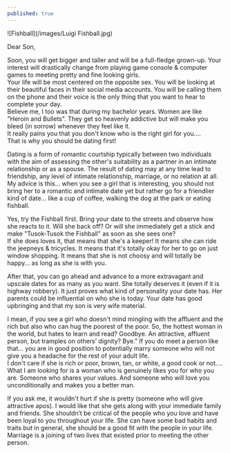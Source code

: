 ```yaml
---
published: true
---
```

![Fishball](/images/Luigi Fishball.jpg)

Dear Son,

Soon, you will get bigger and taller and will be a full-fledge grown-up. Your interest will drastically change from playing game console & computer games to meeting pretty and fine looking girls.   
Your life will be most centered on the opposite sex. You will be looking at their beautiful faces in their social media accounts. You will be calling them on the phone and their voice is the only thing that you want to hear to complete your day.   
Believe me, I too was that during my bachelor years. Women are like "Heroin and Bullets". They get so heavenly addictive but will make you bleed (in sorrow) whenever they feel like it.   
It really pains you that you don't know who is the right girl for you....   
That is why you should be dating first!

Dating is a form of romantic courtship typically between two individuals with the aim of assessing the other's suitability as a partner in an intimate relationship or as a spouse. The result of dating may at any time lead to friendship, any level of intimate relationship, marriage, or no relation at all.   
My advice is this... when you see a girl that is interesting, you should not bring her to a romantic and intimate date yet but rather go for a friendlier kind of date... like a cup of coffee, walking the dog at the park or eating fishball.

Yes, try the Fishball first. Bring your date to the streets and observe how she reacts to it. Will she back off? Or will she immediately get a stick and make "Tusok-Tusok the Fishball" as soon as she sees one?   
If she does loves it, that means that she's a keeper! It means she can ride the jeepneys & tricycles. It means that it's totally okay for her to go on just window shopping. It means that she is not choosy and will totally be happy... as long as she is with you.

After that, you can go ahead and advance to a more extravagant and upscale dates for as many as you want. She totally deserves it (even if it is highway robbery). It just proves what kind of personality your date has. Her parents could be influential on who she is today. Your date has good upbringing and that my son is very wife material.

I mean, if you see a girl who doesn't mind mingling with the affluent and the rich but also who can hug the poorest of the poor. 
So, the hottest woman in the world, but hates to learn and read? Goodbye. An attractive, affluent person, but tramples on others’ dignity? Bye.”
If you do meet a person like that... you are in good position to potentially marry someone who will not give you a headache for the rest of your adult life.   
I don't care if she is rich or poor, brown, tan, or white, a good cook or not....   
What I am looking for is a woman who is genuinely likes you for who you are. Someone who shares your values. And someone who will love you unconditionally and makes you a better man.

If you ask me, it wouldn't hurt if she is pretty (someone who will give attractive apos). I would like that she gets along with your immediate family and friends. She shouldn’t be critical of the people who you love and have been loyal to you throughout your life. She can have some bad habits and traits but in general, she should be a good fit with the people in your life. Marriage is a joining of two lives that existed prior to meeting the other person.

